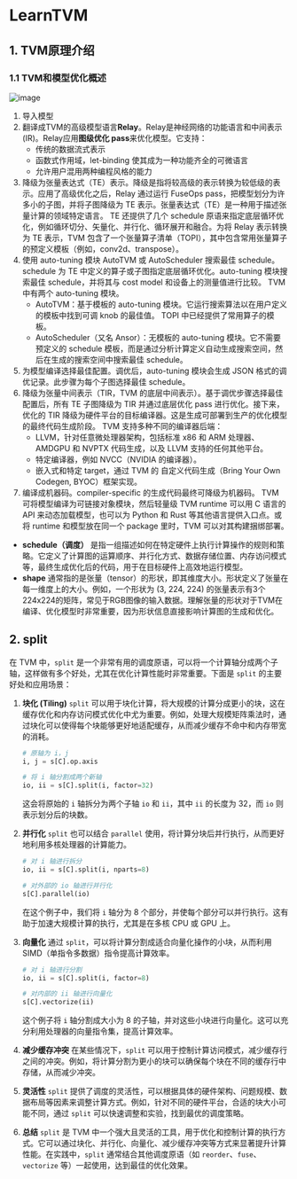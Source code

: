 # LearnTVM
## 1. TVM原理介绍
### 1.1 TVM和模型优化概述
![image](https://github.com/user-attachments/assets/4ad8b85d-aa96-46eb-8ff0-c08dd23c7a11)

1. 导入模型
2. 翻译成TVM的高级模型语言**Relay**。Relay是神经网络的功能语言和中间表示(IR)。Relay应用**图级优化 pass**来优化模型。它支持：
   - 传统的数据流式表示
   - 函数式作用域，let-binding 使其成为一种功能齐全的可微语言
   - 允许用户混用两种编程风格的能力
4. 降级为张量表达式（TE）表示。降级是指将较高级的表示转换为较低级的表示。应用了高级优化之后，Relay 通过运行 FuseOps pass，把模型划分为许多小的子图，并将子图降级为 TE 表示。张量表达式（TE）是一种用于描述张量计算的领域特定语言。 TE 还提供了几个 schedule 原语来指定底层循环优化，例如循环切分、矢量化、并行化、循环展开和融合。为将 Relay 表示转换为 TE 表示，TVM 包含了一个张量算子清单（TOPI），其中包含常用张量算子的预定义模板（例如，conv2d、transpose）。
5. 使用 auto-tuning 模块 AutoTVM 或 AutoScheduler 搜索最佳 schedule。schedule 为 TE 中定义的算子或子图指定底层循环优化。auto-tuning 模块搜索最佳 schedule，并将其与 cost model 和设备上的测量值进行比较。 TVM 中有两个 auto-tuning 模块。
   - AutoTVM：基于模板的 auto-tuning 模块。它运行搜索算法以在用户定义的模板中找到可调 knob 的最佳值。 TOPI 中已经提供了常用算子的模板。
   - AutoScheduler（又名 Ansor）：无模板的 auto-tuning 模块。它不需要预定义的 schedule 模板，而是通过分析计算定义自动生成搜索空间，然后在生成的搜索空间中搜索最佳 schedule。
6. 为模型编译选择最佳配置。调优后，auto-tuning 模块会生成 JSON 格式的调优记录。此步骤为每个子图选择最佳 schedule。
7. 降级为张量中间表示（TIR，TVM 的底层中间表示）。基于调优步骤选择最佳配置后，所有 TE 子图降级为 TIR 并通过底层优化 pass 进行优化。接下来，优化的 TIR 降级为硬件平台的目标编译器。这是生成可部署到生产的优化模型的最终代码生成阶段。 TVM 支持多种不同的编译器后端：
   - LLVM，针对任意微处理器架构，包括标准 x86 和 ARM 处理器、AMDGPU 和 NVPTX 代码生成，以及 LLVM 支持的任何其他平台。
   - 特定编译器，例如 NVCC（NVIDIA 的编译器）。
   - 嵌入式和特定 target，通过 TVM 的 自定义代码生成（Bring Your Own Codegen, BYOC）框架实现。
8. 编译成机器码。compiler-specific 的生成代码最终可降级为机器码。 TVM 可将模型编译为可链接对象模块，然后轻量级 TVM runtime 可以用 C 语言的 API 来动态加载模型，也可以为 Python 和 Rust 等其他语言提供入口点。或将 runtime 和模型放在同一个 package 里时，TVM 可以对其构建捆绑部署。


- **schedule（调度）** 是指一组描述如何在特定硬件上执行计算操作的规则和策略。它定义了计算图的运算顺序、并行化方式、数据存储位置、内存访问模式等，最终生成优化后的代码，用于在目标硬件上高效地运行模型。
- **shape** 通常指的是张量（tensor）的形状，即其维度大小。形状定义了张量在每一维度上的大小。例如，一个形状为 (3, 224, 224) 的张量表示有3个224x224的矩阵，常见于RGB图像的输入数据。理解张量的形状对于TVM在编译、优化模型时非常重要，因为形状信息直接影响计算图的生成和优化。

## 2. split
在 TVM 中，`split` 是一个非常有用的调度原语，可以将一个计算轴分成两个子轴，这样做有多个好处，尤其在优化计算性能时非常重要。下面是 `split` 的主要好处和应用场景：

1. **块化 (Tiling)**
   `split` 可以用于块化计算，将大规模的计算分成更小的块，这在缓存优化和内存访问模式优化中尤为重要。例如，处理大规模矩阵乘法时，通过块化可以使得每个块能够更好地适配缓存，从而减少缓存不命中和内存带宽的消耗。

   ```python
   # 原轴为 i，j
   i, j = s[C].op.axis

   # 将 i 轴分割成两个新轴
   io, ii = s[C].split(i, factor=32)
   ```

   这会将原始的 `i` 轴拆分为两个子轴 `io` 和 `ii`，其中 `ii` 的长度为 32，而 `io` 则表示划分后的块数。

2. **并行化**
   `split` 也可以结合 `parallel` 使用，将计算分块后并行执行，从而更好地利用多核处理器的计算能力。

   ```python
   # 对 i 轴进行拆分
   io, ii = s[C].split(i, nparts=8)

   # 对外部的 io 轴进行并行化
   s[C].parallel(io)
   ```

   在这个例子中，我们将 `i` 轴分为 8 个部分，并使每个部分可以并行执行。这有助于加速大规模计算的执行，尤其是在多核 CPU 或 GPU 上。

3. **向量化**
   通过 `split`，可以将计算分割成适合向量化操作的小块，从而利用 SIMD（单指令多数据）指令提高计算效率。

   ```python
   # 对 i 轴进行分割
   io, ii = s[C].split(i, factor=8)

   # 对内部的 ii 轴进行向量化
   s[C].vectorize(ii)
   ```

   这个例子将 `i` 轴分割成大小为 8 的子轴，并对这些小块进行向量化。这可以充分利用处理器的向量指令集，提高计算效率。

4. **减少缓存冲突**
在某些情况下，`split` 可以用于控制计算访问模式，减少缓存行之间的冲突。例如，将计算分割为更小的块可以确保每个块在不同的缓存行中存储，从而减少冲突。

5. **灵活性**
`split` 提供了调度的灵活性，可以根据具体的硬件架构、问题规模、数据布局等因素来调整计算方式。例如，针对不同的硬件平台，合适的块大小可能不同，通过 `split` 可以快速调整和实验，找到最优的调度策略。

6. **总结**
`split` 是 TVM 中一个强大且灵活的工具，用于优化和控制计算的执行方式。它可以通过块化、并行化、向量化、减少缓存冲突等方式来显著提升计算性能。在实践中，`split` 通常结合其他调度原语（如 `reorder`、`fuse`、`vectorize` 等）一起使用，达到最佳的优化效果。